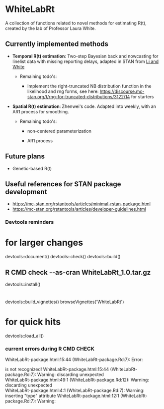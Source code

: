 # WhiteLabRt
A collection of functions related to novel methods for estimating R(t), created by the lab of Professor Laura White.

## Currently implemented methods

* **Temporal R(t) estimation**: Two-step Bayesian back and nowcasting for linelist data with missing reporting delays, adapted in STAN from [Li and White](https://journals.plos.org/ploscompbiol/article?id=10.1371/journal.pcbi.1009210)

  * Remaining todo's:

    * Implement the right-truncated NB distribution function in the likelihood and rng forms, see here: https://discourse.mc-stan.org/t/rng-for-truncated-distributions/3122/14 
for starters

* **Spatial R(t) estimation**: Zhenwei's code. Adapted into weekly, with an AR1 process for smoothing. 

  * Remaining todo's:

    * non-centered parameterization
    
    * AR1 process

## Future plans

* Genetic-based R(t)

## Useful references for STAN package development

* https://mc-stan.org/rstantools/articles/minimal-rstan-package.html
* https://mc-stan.org/rstantools/articles/developer-guidelines.html

### Devtools reminders

# for larger changes
devtools::document()
devtools::check() 
devtools::build()
## R CMD check --as-cran WhiteLabRt_1.0.tar.gz
devtools::install()

# 
devtools::build_vignettes()
browseVignettes('WhiteLabRt')

# for quick hits
devtools::load_all()


### current errors during R CMD CHECK

WhiteLabRt-package.html:15:44 (WhiteLabRt-package.Rd:7): Error: <main> is not recognized!
  WhiteLabRt-package.html:15:44 (WhiteLabRt-package.Rd:7): Warning: discarding unexpected <main>
  WhiteLabRt-package.html:49:1 (WhiteLabRt-package.Rd:12): Warning: discarding unexpected </main>
  WhiteLabRt-package.html:4:1 (WhiteLabRt-package.Rd:7): Warning: <link> inserting "type" attribute
WhiteLabRt-package.html:12:1 (WhiteLabRt-package.Rd:7): Warning: <script> proprietary attribute "onload"
WhiteLabRt-package.html:12:1 (WhiteLabRt-package.Rd:7): Warning: <script> inserting "type" attribute
WhiteLabRt-package.html:17:1 (WhiteLabRt-package.Rd:7): Warning: <table> lacks "summary" attribute

convert_to_linelist.html:15:44 (convert_to_linelist.Rd:5): Error: <main> is not recognized!
  convert_to_linelist.html:15:44 (convert_to_linelist.Rd:5): Warning: discarding unexpected <main>
  convert_to_linelist.html:101:1 (convert_to_linelist.Rd:57): Warning: discarding unexpected </main>
  convert_to_linelist.html:4:1 (convert_to_linelist.Rd:5): Warning: <link> inserting "type" attribute
convert_to_linelist.html:12:1 (convert_to_linelist.Rd:5): Warning: <script> proprietary attribute "onload"
convert_to_linelist.html:12:1 (convert_to_linelist.Rd:5): Warning: <script> inserting "type" attribute
convert_to_linelist.html:17:1 (convert_to_linelist.Rd:5): Warning: <table> lacks "summary" attribute
convert_to_linelist.html:43:1 (convert_to_linelist.Rd:15): Warning: <table> lacks "summary" attribute

create_caseCounts.html:15:44 (create_caseCounts.Rd:5): Error: <main> is not recognized!
  create_caseCounts.html:15:44 (create_caseCounts.Rd:5): Warning: discarding unexpected <main>
  create_caseCounts.html:84:1 (create_caseCounts.Rd:42): Warning: discarding unexpected </main>
  create_caseCounts.html:4:1 (create_caseCounts.Rd:5): Warning: <link> inserting "type" attribute
create_caseCounts.html:12:1 (create_caseCounts.Rd:5): Warning: <script> proprietary attribute "onload"
create_caseCounts.html:12:1 (create_caseCounts.Rd:5): Warning: <script> inserting "type" attribute
create_caseCounts.html:17:1 (create_caseCounts.Rd:5): Warning: <table> lacks "summary" attribute
create_caseCounts.html:39:1 (create_caseCounts.Rd:10): Warning: <table> lacks "summary" attribute

create_linelist.html:15:44 (create_linelist.Rd:5): Error: <main> is not recognized!
  create_linelist.html:15:44 (create_linelist.Rd:5): Warning: discarding unexpected <main>
  create_linelist.html:84:1 (create_linelist.Rd:44): Warning: discarding unexpected </main>
  create_linelist.html:4:1 (create_linelist.Rd:5): Warning: <link> inserting "type" attribute
create_linelist.html:12:1 (create_linelist.Rd:5): Warning: <script> proprietary attribute "onload"
create_linelist.html:12:1 (create_linelist.Rd:5): Warning: <script> inserting "type" attribute
create_linelist.html:17:1 (create_linelist.Rd:5): Warning: <table> lacks "summary" attribute
create_linelist.html:36:1 (create_linelist.Rd:10): Warning: <table> lacks "summary" attribute

out_list_demo.html:15:44 (out_list_demo.Rd:6): Error: <main> is not recognized!
  out_list_demo.html:15:44 (out_list_demo.Rd:6): Warning: discarding unexpected <main>
  out_list_demo.html:44:1 (out_list_demo.Rd:11): Warning: discarding unexpected </main>
  out_list_demo.html:4:1 (out_list_demo.Rd:6): Warning: <link> inserting "type" attribute
out_list_demo.html:12:1 (out_list_demo.Rd:6): Warning: <script> proprietary attribute "onload"
out_list_demo.html:12:1 (out_list_demo.Rd:6): Warning: <script> inserting "type" attribute
out_list_demo.html:17:1 (out_list_demo.Rd:6): Warning: <table> lacks "summary" attribute

plot.backnow.html:15:44 (plot.backnow.Rd:5): Error: <main> is not recognized!
  plot.backnow.html:15:44 (plot.backnow.Rd:5): Warning: discarding unexpected <main>
  plot.backnow.html:89:1 (plot.backnow.Rd:46): Warning: discarding unexpected </main>
  plot.backnow.html:4:1 (plot.backnow.Rd:5): Warning: <link> inserting "type" attribute
plot.backnow.html:12:1 (plot.backnow.Rd:5): Warning: <script> proprietary attribute "onload"
plot.backnow.html:12:1 (plot.backnow.Rd:5): Warning: <script> inserting "type" attribute
plot.backnow.html:17:1 (plot.backnow.Rd:5): Warning: <table> lacks "summary" attribute
plot.backnow.html:38:1 (plot.backnow.Rd:10): Warning: <table> lacks "summary" attribute
plot.backnow.html:54:14 (plot.backnow.Rd:21): Warning: <code> attribute "id" has invalid value "..."

plot.caseCounts.html:15:44 (plot.caseCounts.Rd:5): Error: <main> is not recognized!
  plot.caseCounts.html:15:44 (plot.caseCounts.Rd:5): Warning: discarding unexpected <main>
  plot.caseCounts.html:83:1 (plot.caseCounts.Rd:40): Warning: discarding unexpected </main>
  plot.caseCounts.html:4:1 (plot.caseCounts.Rd:5): Warning: <link> inserting "type" attribute
plot.caseCounts.html:12:1 (plot.caseCounts.Rd:5): Warning: <script> proprietary attribute "onload"
plot.caseCounts.html:12:1 (plot.caseCounts.Rd:5): Warning: <script> inserting "type" attribute
plot.caseCounts.html:17:1 (plot.caseCounts.Rd:5): Warning: <table> lacks "summary" attribute
plot.caseCounts.html:38:1 (plot.caseCounts.Rd:10): Warning: <table> lacks "summary" attribute
plot.caseCounts.html:52:14 (plot.caseCounts.Rd:19): Warning: <code> attribute "id" has invalid value "..."

run_backnow.html:15:44 (run_backnow.Rd:5): Error: <main> is not recognized!
  run_backnow.html:15:44 (run_backnow.Rd:5): Warning: discarding unexpected <main>
  run_backnow.html:105:1 (run_backnow.Rd:57): Warning: discarding unexpected </main>
  run_backnow.html:4:1 (run_backnow.Rd:5): Warning: <link> inserting "type" attribute
run_backnow.html:12:1 (run_backnow.Rd:5): Warning: <script> proprietary attribute "onload"
run_backnow.html:12:1 (run_backnow.Rd:5): Warning: <script> inserting "type" attribute
run_backnow.html:17:1 (run_backnow.Rd:5): Warning: <table> lacks "summary" attribute
run_backnow.html:44:1 (run_backnow.Rd:17): Warning: <table> lacks "summary" attribute
run_backnow.html:67:14 (run_backnow.Rd:29): Warning: <code> attribute "id" has invalid value "..."

sample_cases.html:15:44 (sample_cases.Rd:6): Error: <main> is not recognized!
  sample_cases.html:15:44 (sample_cases.Rd:6): Warning: discarding unexpected <main>
  sample_cases.html:44:1 (sample_cases.Rd:11): Warning: discarding unexpected </main>
  sample_cases.html:4:1 (sample_cases.Rd:6): Warning: <link> inserting "type" attribute
sample_cases.html:12:1 (sample_cases.Rd:6): Warning: <script> proprietary attribute "onload"
sample_cases.html:12:1 (sample_cases.Rd:6): Warning: <script> inserting "type" attribute
sample_cases.html:17:1 (sample_cases.Rd:6): Warning: <table> lacks "summary" attribute

sample_dates.html:15:44 (sample_dates.Rd:6): Error: <main> is not recognized!
  sample_dates.html:15:44 (sample_dates.Rd:6): Warning: discarding unexpected <main>
  sample_dates.html:44:1 (sample_dates.Rd:11): Warning: discarding unexpected </main>
  sample_dates.html:4:1 (sample_dates.Rd:6): Warning: <link> inserting "type" attribute
sample_dates.html:12:1 (sample_dates.Rd:6): Warning: <script> proprietary attribute "onload"
sample_dates.html:12:1 (sample_dates.Rd:6): Warning: <script> inserting "type" attribute
sample_dates.html:17:1 (sample_dates.Rd:6): Warning: <table> lacks "summary" attribute

sample_location.html:15:44 (sample_location.Rd:6): Error: <main> is not recognized!
  sample_location.html:15:44 (sample_location.Rd:6): Warning: discarding unexpected <main>
  sample_location.html:44:1 (sample_location.Rd:11): Warning: discarding unexpected </main>
  sample_location.html:4:1 (sample_location.Rd:6): Warning: <link> inserting "type" attribute
sample_location.html:12:1 (sample_location.Rd:6): Warning: <script> proprietary attribute "onload"
sample_location.html:12:1 (sample_location.Rd:6): Warning: <script> inserting "type" attribute
sample_location.html:17:1 (sample_location.Rd:6): Warning: <table> lacks "summary" attribute

sample_onset_dates.html:15:44 (sample_onset_dates.Rd:6): Error: <main> is not recognized!
  sample_onset_dates.html:15:44 (sample_onset_dates.Rd:6): Warning: discarding unexpected <main>
  sample_onset_dates.html:44:1 (sample_onset_dates.Rd:11): Warning: discarding unexpected </main>
  sample_onset_dates.html:4:1 (sample_onset_dates.Rd:6): Warning: <link> inserting "type" attribute
sample_onset_dates.html:12:1 (sample_onset_dates.Rd:6): Warning: <script> proprietary attribute "onload"
sample_onset_dates.html:12:1 (sample_onset_dates.Rd:6): Warning: <script> inserting "type" attribute
sample_onset_dates.html:17:1 (sample_onset_dates.Rd:6): Warning: <table> lacks "summary" attribute

sample_report_dates.html:15:44 (sample_report_dates.Rd:6): Error: <main> is not recognized!
  sample_report_dates.html:15:44 (sample_report_dates.Rd:6): Warning: discarding unexpected <main>
  sample_report_dates.html:44:1 (sample_report_dates.Rd:11): Warning: discarding unexpected </main>
  sample_report_dates.html:4:1 (sample_report_dates.Rd:6): Warning: <link> inserting "type" attribute
sample_report_dates.html:12:1 (sample_report_dates.Rd:6): Warning: <script> proprietary attribute "onload"
sample_report_dates.html:12:1 (sample_report_dates.Rd:6): Warning: <script> inserting "type" attribute
sample_report_dates.html:17:1 (sample_report_dates.Rd:6): Warning: <table> lacks "summary" attribute

si.html:15:44 (si.Rd:5): Error: <main> is not recognized!
  si.html:15:44 (si.Rd:5): Warning: discarding unexpected <main>
  si.html:82:1 (si.Rd:38): Warning: discarding unexpected </main>
  si.html:4:1 (si.Rd:5): Warning: <link> inserting "type" attribute
si.html:12:1 (si.Rd:5): Warning: <script> proprietary attribute "onload"
si.html:12:1 (si.Rd:5): Warning: <script> inserting "type" attribute
si.html:17:1 (si.Rd:5): Warning: <table> lacks "summary" attribute
si.html:39:1 (si.Rd:10): Warning: <table> lacks "summary" attribute

